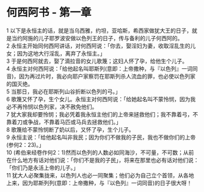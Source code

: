 # 何西阿书 - 第一章
  
 1 以下是永恒主的话，就是当乌西雅，约坦，亚哈斯，希西家做犹大王的日子，就是当约阿施的儿子耶罗波安做以色列王的日子，传与备利的儿子何西阿的。  
 2 永恒主开始同何西阿讲话，对何西阿说：「你去，娶淫妇为妻，收取淫乱生的儿女；因为这地大行淫乱，离弃了永恒主。」  
 3 于是何西阿就去，娶了滴拉音的女儿歌篾；这妇人怀了孕，给他生个儿子。  
 4 永恒主对何西阿说：「给他起名叫耶斯列(意即：上帝撒种，与『以色列』一词同音)，因为再过片时，我必向耶户家察罚在耶斯列杀人流血的罪，也必使以色列家的国灭绝。  
 5 当那日，我必在耶斯列山谷折断以色列的弓。」  
 6 歌篾又怀了孕，生个女儿。永恒主对何西阿说：「给她起名叫不蒙怜悯，因为我必不再怜悯以色列家，决不赦免他们。  
 7 犹大家我却要怜悯；我必凭着我永恒主他们的上帝来拯救他们；我不靠着弓，不靠着刀或争战，不靠着马匹或马兵去拯救他们。」  
 8 歌篾给不蒙怜悯断了奶以后，又怀了孕，生个儿子。  
 9 永恒主说：「给他起名叫非我民；因为你们不做我的子民，我也不做你们的上帝(参何2：23)。」  
 10 (希伯来经卷作何2：1)然而以色列的人数必如同海沙，不可量，不可数；从前在什么地方有话对他们说：「你们不是我的子民」，将来在那里也必有话对他们说：「你们乃是永活上帝的儿子。」  
 11 犹大人必聚集拢来，以色列人也必一同聚集；他们必为自己立个首领，从各地上来，因为耶斯列列(意即：上帝撒种，与『以色列』一词同音)的日子很大呀！